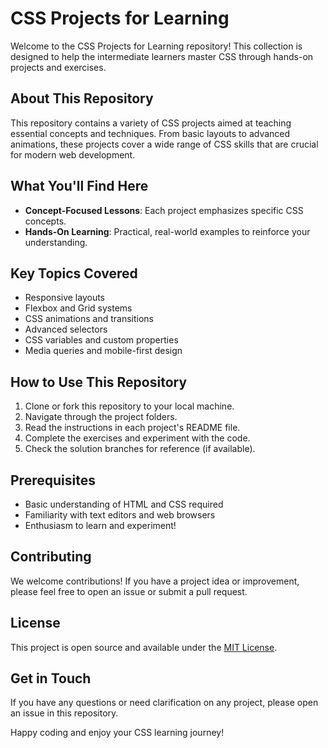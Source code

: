 # CSS Projects for Learning

Welcome to the CSS Projects for Learning repository! This collection is designed to help the intermediate learners master CSS through hands-on projects and exercises.

## About This Repository

This repository contains a variety of CSS projects aimed at teaching essential concepts and techniques. From basic layouts to advanced animations, these projects cover a wide range of CSS skills that are crucial for modern web development.

## What You'll Find Here

- **Concept-Focused Lessons**: Each project emphasizes specific CSS concepts.
- **Hands-On Learning**: Practical, real-world examples to reinforce your understanding.

## Key Topics Covered

- Responsive layouts
- Flexbox and Grid systems
- CSS animations and transitions
- Advanced selectors
- CSS variables and custom properties
- Media queries and mobile-first design

## How to Use This Repository

1. Clone or fork this repository to your local machine.
2. Navigate through the project folders.
3. Read the instructions in each project's README file.
4. Complete the exercises and experiment with the code.
5. Check the solution branches for reference (if available).

## Prerequisites

- Basic understanding of HTML and CSS required
- Familiarity with text editors and web browsers
- Enthusiasm to learn and experiment!

## Contributing

We welcome contributions! If you have a project idea or improvement, please feel free to open an issue or submit a pull request.

## License

This project is open source and available under the [MIT License](LICENSE).

## Get in Touch

If you have any questions or need clarification on any project, please open an issue in this repository.

Happy coding and enjoy your CSS learning journey!
